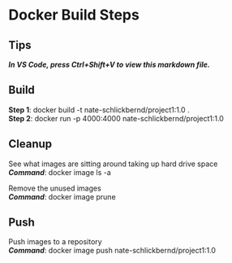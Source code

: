 # Docker Build Steps

## Tips

***In VS Code, press Ctrl+Shift+V to view this markdown file.***

## Build

**Step 1**: docker build -t nate-schlickbernd/project1:1.0 . \
**Step 2**: docker run -p 4000:4000 nate-schlickbernd/project1:1.0

## Cleanup

See what images are sitting around taking up hard drive space \
***Command***: docker image ls -a

Remove the unused images \
***Command***: docker image prune

## Push

Push images to a repository \
***Command***: docker image push nate-schlickbernd/project1:1.0
